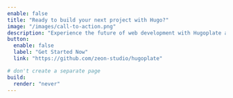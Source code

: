 ```yaml
---
enable: false
title: "Ready to build your next project with Hugo?"
image: "/images/call-to-action.png"
description: "Experience the future of web development with Hugoplate and Hugo. Build lightning-fast static sites with ease and flexibility."
button:
  enable: false
  label: "Get Started Now"
  link: "https://github.com/zeon-studio/hugoplate"

# don't create a separate page
build:
  render: "never"
---
```

